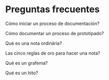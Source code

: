 # Preguntas frecuentes #

Cómo iniciar un proceso de documentación?

Cómo documentar un proceso de prototipado?

Qué es una nota ordinária?

Las cinco reglas de oro para hacer una nota?

Qué es un grafema?

Qué es un hito?
